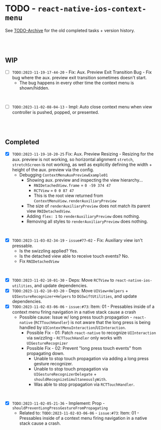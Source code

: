 # TODO - `react-native-ios-context-menu`

See [TODO-Archive](./TODO-Archive.md) for the old completed tasks + version history.

<br><br>

## WIP

- [ ] `TODO:2023-11-19-17-44-20` - Fix: Aux. Preview Exit Transition Bug - Fix bug where the aux. preview exit transition sometimes doesn't start.
  * The bug happens in every other time the context menu is shown/hidden.

<br>

- [ ] `TODO:2023-11-02-08-04-13` - Impl: Auto close context menu when view controller is pushed, popped, or presented.

<br><br>

## Completed

- [x] `TODO:2023-11-19-10-20-25` Fix: Aux. Preview Resizing - Resizing for the aux. preview is not working, so horizontal alignment `stretch`, `stretchScreen` is not working, as well as explicitly defining the width + height of the aux. preview via the config.
  * Debugging `ContextMenuAuxPreviewExample01` 
    * Showing aux. preview and inspecting the view hierarchy...
      * `RNIDetachedView.frame` = `0 -59 374 47`
      * `RCTView` = `0 0 87 47`
      * This is the root view returned from `ContextMenuView.renderAuxiliaryPreview`
    * The size of `renderAuxiliaryPreview` does not match its parent view `RNIDetachedView`.
    * Adding `flex: 1` to `renderAuxiliaryPreview` does nothing.
    * Removing all styles to `renderAuxiliaryPreview` does nothing.

<br>

- [x] `TODO:2023-11-03-02-34-19` - `issue#77–02` - Fix: Auxiliary view isn't pressable.
  * Is the swizzling applied? Yes.
  * Is the detached view able to receive touch events? No.
  * Fix `RNIDetachedView`

<br>

- [x] `TODO:2023-11-02-10-01-30` - Deps: Move `RCTView` to `react-native-ios-utilities`, and update dependencies.
- [x] `TODO:2023-11-02-10-03-20` - Deps: Move `UIView+Helpers` + `UIGestureRecognizer+Helpers` to `DGSwiftUtilities`, and update dependencies.
- [x] `TODO:2023-11-02-03-06-06` - `issue:#73`: Item: 01 - Pressables inside of a context menu firing navigation in a native stack cause a crash
  * Possible cause: Issue w/ long press touch propagation - `react-native` (`RCTTouchHandler`) is not aware that the long press is being handled by `UIContextMenuInteraction`/`UIInteraction`.
    * Possible Fix - 01: Patch `react-native` to recognize `UIInteraction` via swizzling - `RCTTouchHandler` only works with `UIGestureRecognizer`
    * Possible Fix - 02: Prevent "long press touch events" from propagating down.
      * Unable to stop touch propagation via adding a long press gesture recognizer.
      * Unable to stop touch propagation via `UIGestureRecognizerDelegate` + `shouldRecognizeSimultaneouslyWith`.
      * Was able to stop propagation via `RCTTouchHandler`.

<br>

- [x] `TODO:2023-11-02-05-21-36` - Implement: Prop - `shouldPreventLongPressGestureFromPropagating`
  * Related to: `TODO:2023-11-02-03-06-06` - `issue:#73`: Item: 01 - Pressables inside of a context menu firing navigation in a native stack cause a crash.